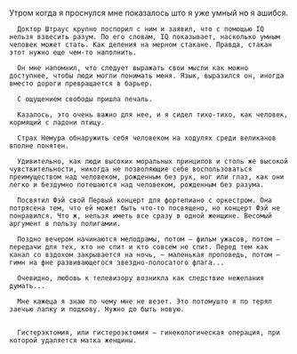    Утром когда я проснулся мне показалось што я уже умный но я ашибся.

      Доктор Штраус крупно поспорил с ним и заявил, что с помощью IQ нельзя взвесить разум. По его словам, IQ показывает, насколько умным человек может стать. Как деления на мерном стакане. Правда, стакан этот нужно еще чем-то наполнить.

      Он мне напомнил, что следует выражать свои мысли как можно доступнее, чтобы люди могли понимать меня. Язык, выразился он, иногда вместо дороги превращается в барьер.

      С ощущением свободы пришла печаль.

      Казалось, это очень важно для нее, и я сидел тихо-тихо, как человек, кормящий с ладони птицу.

      Страх Немура обнаружить себя человеком на ходулях среди великанов вполне понятен.

      Удивительно, как люди высоких моральных принципов и столь же высокой чувствительности, никогда не позволяющие себе воспользоваться преимуществом над человеком, рожденным без рук, ног или глаз, как они легко и бездумно потешаются над человеком, рожденным без разума.

      Посвятил Фэй свой Первый концерт для фортепиано с оркестром. Она потрясена тем, что ей может быть что-то посвящено, но концерт Фэй не понравился. Что ж, нельзя иметь все сразу в одной женщине. Весомый аргумент в пользу полигамии.

      Поздно вечером начинаются мелодрамы, потом – фильм ужасов, потом – передачи для тех, кто не спит и кто совсем не спит. Перед тем как канал со вздохом закрывается на ночь, – маленькая проповедь, потом – гимн на фне развивающегося звездно-полосатого флага...

      Очевидно, любовь к телевизору возникла как следствие нежелания думать...

      Мне кажеца я знаю по чему мне не везет. Это потомушто я по терял заечью лапку и подкову. Нужно до быть новую.


      Гистерэктомия, или гистероэктомия – гинекологическая операция, при которой удаляется матка женщины.
